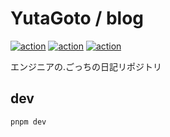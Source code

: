 # YutaGoto / blog

[![action](https://github.com/YutaGoto/blog/actions/workflows/cypress.yml/badge.svg)](https://github.com/YutaGoto/blog/actions)
[![action](https://github.com/YutaGoto/blog/actions/workflows/pages.yml/badge.svg)](https://github.com/YutaGoto/blog/actions)
[![action](https://github.com/YutaGoto/blog/actions/workflows/ci.yml/badge.svg)](https://github.com/YutaGoto/blog/actions)

エンジニアの.ごっちの日記リポジトリ

## dev

```sh
pnpm dev
```
